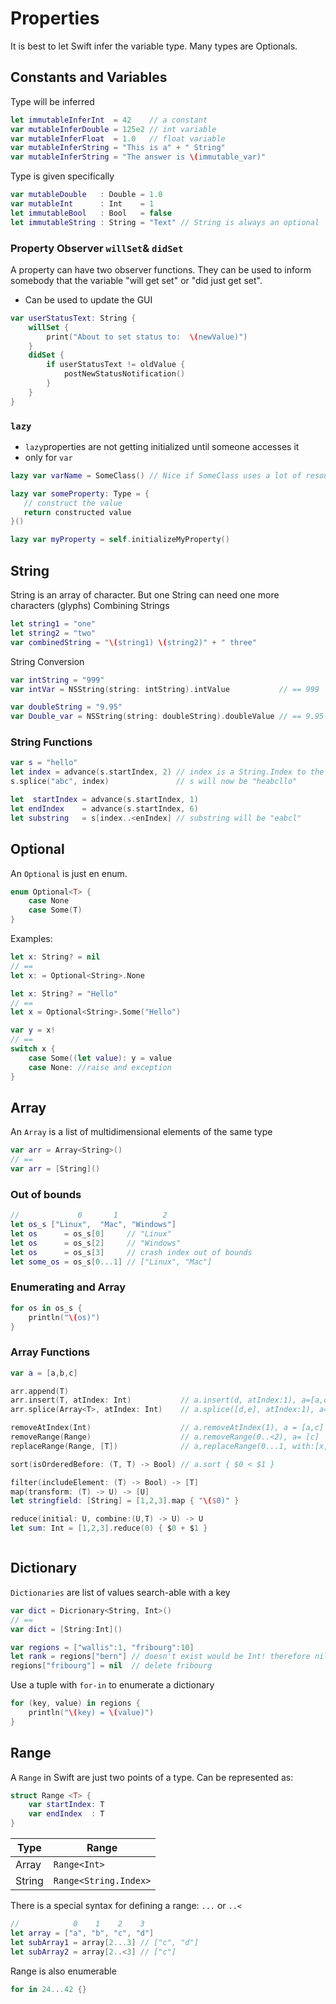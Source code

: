# Properties
It is best to let Swift infer the variable type. Many types are Optionals.

## Constants and Variables
Type will be inferred
```swift
let immutableInferInt  = 42    // a constant
var mutableInferDouble = 125e2 // int variable
var mutableInferFloat  = 1.0   // float variable
var mutableInferString = "This is a" + " String"
var mutableInferString = "The answer is \(immutable_var)"
```
Type is given specifically
```swift
var mutableDouble   : Double = 1.0
var mutableInt      : Int    = 1
let immutableBool   : Bool   = false
let immutableString : String = "Text" // String is always an optional
```

### Property Observer `willSet`& `didSet`
A property can have two observer functions. They can be used to inform somebody that the variable "will get set" or "did just get set".
* Can be used to update the GUI
```swift
var userStatusText: String {
    willSet {
        print("About to set status to:  \(newValue)")
    }
    didSet {
        if userStatusText != oldValue {
            postNewStatusNotification()
        }
    }
}
```

### `lazy`
* `lazy`properties are not getting initialized until someone accesses it
* only for `var`
```swift
lazy var varName = SomeClass() // Nice if SomeClass uses a lot of resources

lazy var someProperty: Type = {
   // construct the value
   return constructed value
}()

lazy var myProperty = self.initializeMyProperty()
```

## String
String is an array of character. But one String can need one more characters (glyphs)
Combining Strings
```swift
let string1 = "one"
let string2 = "two"
var combinedString = "\(string1) \(string2)" + " three"
```

String Conversion
```swift
var intString = "999"
var intVar = NSString(string: intString).intValue           // == 999

var doubleString = "9.95"
var Double_var = NSString(string: doubleString).doubleValue // == 9.95
```

### String Functions
```swift
var s = "hello"
let index = advance(s.startIndex, 2) // index is a String.Index to the 3rd glyphm "l"
s.splice("abc", index)               // s will now be "heabcllo"

let  startIndex = advance(s.startIndex, 1)
let endIndex    = advance(s.startIndex, 6)
let substring   = s[index..<enIndex] // substring will be "eabcl"

```

## Optional
An `Optional` is just en enum.
```swift
enum Optional<T> {
    case None
    case Some(T)
}
```

Examples:
```swift
let x: String? = nil
// ==
let x: = Optional<String>.None

let x: String? = "Hello"
// ==
let x = Optional<String>.Some("Hello")

var y = x!
// ==
switch x {
    case Some((let value): y = value
    case None: //raise and exception
}
```

## Array
An `Array` is a list of multidimensional elements of the same type
```swift
var arr = Array<String>()
// ==
var arr = [String]()
```

### Out of bounds
```swift
//             0       1          2
let os_s ["Linux",  "Mac", "Windows"]
let os      = os_s[0]     // "Linux"
let os      = os_s[2]     // "Windows"
let os      = os_s[3]     // crash index out of bounds
let some_os = os_s[0...1] // ["Linux", "Mac"]
```

### Enumerating and Array
```swift
for os in os_s {
    println("\(os)")
}
```

### Array Functions
```swift
var a = [a,b,c]

arr.append(T)
arr.insert(T, atIndex: Int)           // a.insert(d, atIndex:1), a=[a,d,b,c]
arr.splice(Array<T>, atIndex: Int)    // a.splice([d,e], atIndex:1), a= [a,d,e,b,c]

removeAtIndex(Int)                    // a.removeAtIndex(1), a = [a,c]
removeRange(Range)                    // a.removeRange(0..<2), a= [c]
replaceRange(Range, [T])              // a,replaceRange(0...1, with:[x,y,z]), a = [x,y,z,b]

sort(isOrderedBefore: (T, T) -> Bool) // a.sort { $0 < $1 }

filter(includeElement: (T) -> Bool) -> [T]
map(transform: (T) -> U) -> [U]
let stringfield: [String] = [1,2,3].map { "\($0)" }

reduce(initial: U, combine:(U,T) -> U) -> U
let sum: Int = [1,2,3].reduce(0) { $0 + $1 }



```

## Dictionary
`Dictionaries` are list of values search-able with a key
```swift
var dict = Dicrionary<String, Int>()
// ==
var dict = [String:Int]()
```

```swift
var regions = ["wallis":1, "fribourg":10]
let rank = regions["bern"] // doesn't exist would be Int! therefore nil
regions["fribourg"] = nil  // delete fribourg
```

Use a tuple with `for-in` to enumerate a dictionary
```swift
for (key, value) in regions {
    println("\(key) = \(value)")
}
```

## Range
A `Range` in Swift are just two points of a type.
Can be represented as:
```swift
struct Range <T> {
    var startIndex: T
    var endIndex  : T
}
```
| Type   | Range |
| ---    | ---   |
| Array  | `Range<Int>` |
| String | `Range<String.Index>` |

There is a special syntax for defining a range: `...` or `..<`
```swift
//            0    1    2    3
let array = ["a", "b", "c", "d"]
let subArray1 = array[2...3] // ["c", "d"]
let subArray2 = array[2..<3] // ["c"]
```

Range is also enumerable
```swift
for in 24...42 {}
```
